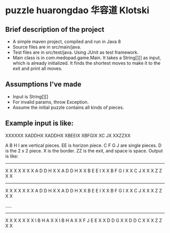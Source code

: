 # puzzle huarongdao 华容道 Klotski

## Brief description of the project
* A simple maven project, compiled and run in Java 8
* Source files are in src/main/java. 
* Test files are in src/test/java. Using JUnit as test framework.
* Main class is in com.medopad.game.Main. It takes a String[][] as input, which is already initialized. It finds the shortest moves to make it to the exit and print all moves.
   
## Assumptions I've made
* Input is String[][]
* For invalid params, throw Exception.
* Assume the initial puzzle contains all kinds of pieces.

## Example input is like:

XXXXXX
XADDHX
XADDHX
XBEEIX
XBFGIX
XC  JX
XXZZXX

A B H I are vertical pieces.
EE is horizon piece.
C F G J are single pieces.
D is the 2 x 2 piece.
X is the border. ZZ is the exit, and space is space.
Output is like: 

----------------
X X X X X X 
X A D D H X 
X A D D H X 
X B E E I X 
X B F G I X 
X C     J X 
X X Z Z X X 

----------------
X X X X X X 
X A D D H X 
X A D D H X 
X B E E I X 
X B F G I X 
X   C   J X 
X X Z Z X X 

.....

----------------
X X X X X X 
X I B H A X 
X I B H A X 
X F J E E X 
X   D D G X 
X   D D C X 
X X Z Z X X 
